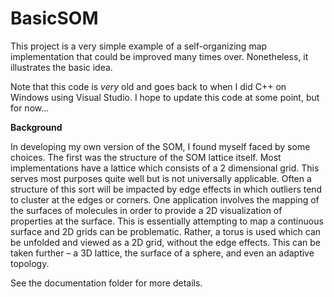 # BasicSOM

This project is a very simple example of a self-organizing map implementation that could be improved many times over.  Nonetheless, it illustrates the basic idea.  

Note that this code is _very_ old and goes back to when I did C++ on Windows using Visual Studio.  I hope to update this code at some point, but for now...

**Background**

In developing my own version of the SOM, I found myself faced by some choices.  The first was the structure of the SOM lattice itself.  Most implementations have a lattice which consists of a 2 dimensional grid.  This serves most purposes quite well but is not universally applicable.  Often a structure of this sort will be impacted by edge effects in which outliers tend to cluster at the edges or corners.  One application involves the mapping of the surfaces of molecules in order to provide a 2D visualization of properties at the surface.  This is essentially attempting to map a continuous surface and 2D grids can be problematic.  Rather, a torus is used which can be unfolded and viewed as a 2D grid, without the edge effects.  This can be taken further – a 3D lattice, the surface of a sphere, and even an adaptive topology.

See the documentation folder for more details.
